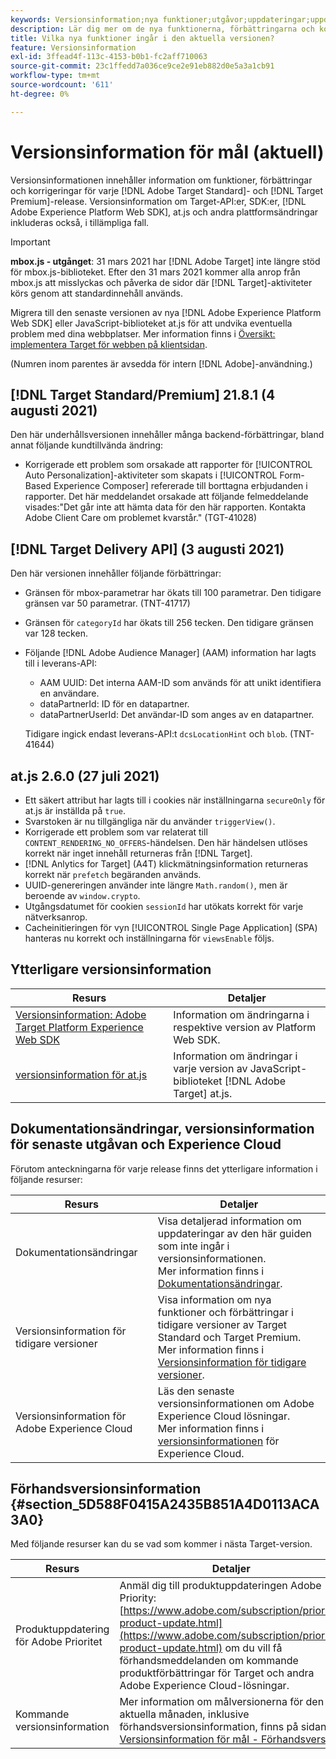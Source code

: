 ```yaml
---
keywords: Versionsinformation;nya funktioner;utgåvor;uppdateringar;uppdatering;release;förbättring;förbättringar;korrigeringar;felkorrigeringar;uppdateringar
description: Lär dig mer om de nya funktionerna, förbättringarna och korrigeringarna i den aktuella versionen av [!DNL Adobe Target], inklusive SDK, API:er och JavaScript-bibliotek.
title: Vilka nya funktioner ingår i den aktuella versionen?
feature: Versionsinformation
exl-id: 3ffead4f-113c-4153-b0b1-fc2aff710063
source-git-commit: 23c1ffedd7a036ce9ce2e91eb882d0e5a3a1cb91
workflow-type: tm+mt
source-wordcount: '611'
ht-degree: 0%

---
```


# Versionsinformation för mål (aktuell)

Versionsinformationen innehåller information om funktioner, förbättringar och korrigeringar för varje [!DNL Adobe Target Standard]- och [!DNL Target Premium]-release. Versionsinformation om Target-API:er, SDK:er, [!DNL Adobe Experience Platform Web SDK], at.js och andra plattformsändringar inkluderas också, i tillämpliga fall.

>[!IMPORTANT]
>
>**mbox.js - utgånget**: 31 mars 2021 har  [!DNL Adobe Target] inte längre stöd för mbox.js-biblioteket. Efter den 31 mars 2021 kommer alla anrop från mbox.js att misslyckas och påverka de sidor där [!DNL Target]-aktiviteter körs genom att standardinnehåll används.
>
>Migrera till den senaste versionen av nya [!DNL Adobe Experience Platform Web SDK] eller JavaScript-biblioteket at.js för att undvika eventuella problem med dina webbplatser. Mer information finns i [Översikt: implementera Target för webben på klientsidan](/help/c-implementing-target/c-implementing-target-for-client-side-web/implement-target-for-client-side-web.md).

(Numren inom parentes är avsedda för intern [!DNL Adobe]-användning.)

## [!DNL Target Standard/Premium] 21.8.1 (4 augusti 2021)

Den här underhållsversionen innehåller många backend-förbättringar, bland annat följande kundtillvända ändring:

* Korrigerade ett problem som orsakade att rapporter för [!UICONTROL Auto Personalization]-aktiviteter som skapats i [!UICONTROL Form-Based Experience Composer] refererade till borttagna erbjudanden i rapporter. Det här meddelandet orsakade att följande felmeddelande visades:&quot;Det går inte att hämta data för den här rapporten. Kontakta Adobe Client Care om problemet kvarstår.&quot; (TGT-41028)

## [!DNL Target Delivery API] (3 augusti 2021)

Den här versionen innehåller följande förbättringar:

* Gränsen för mbox-parametrar har ökats till 100 parametrar. Den tidigare gränsen var 50 parametrar. (TNT-41717)
* Gränsen för `categoryId` har ökats till 256 tecken. Den tidigare gränsen var 128 tecken.
* Följande [!DNL Adobe Audience Manager] (AAM) information har lagts till i leverans-API:

   * AAM UUID: Det interna AAM-ID som används för att unikt identifiera en användare.
   * dataPartnerId: ID för en datapartner.
   * dataPartnerUserId: Det användar-ID som anges av en datapartner.

   Tidigare ingick endast leverans-API:t `dcsLocationHint` och `blob`. (TNT-41644)

## at.js 2.6.0 (27 juli 2021)

* Ett säkert attribut har lagts till i cookies när inställningarna `secureOnly` för at.js är inställda på `true`.
* Svarstoken är nu tillgängliga när du använder `triggerView()`.
* Korrigerade ett problem som var relaterat till `CONTENT_RENDERING_NO_OFFERS`-händelsen. Den här händelsen utlöses korrekt när inget innehåll returneras från [!DNL Target].
* [!DNL Anlytics for Target] (A4T) klickmätningsinformation returneras korrekt när  `prefetch` begäranden används.
* UUID-genereringen använder inte längre `Math.random()`, men är beroende av `window.crypto`.
* Utgångsdatumet för cookien `sessionId` har utökats korrekt för varje nätverksanrop.
* Cacheinitieringen för vyn [!UICONTROL Single Page Application] (SPA) hanteras nu korrekt och inställningarna för `viewsEnable` följs.

## Ytterligare versionsinformation

| Resurs | Detaljer |
|--- |--- |
| [Versionsinformation: Adobe Target Platform Experience Web SDK](https://experienceleague.adobe.com/docs/experience-platform/edge/release-notes.html?lang=en) | Information om ändringarna i respektive version av Platform Web SDK. |
| [versionsinformation för at.js](/help/c-implementing-target/c-implementing-target-for-client-side-web/target-atjs-versions.md) | Information om ändringar i varje version av JavaScript-biblioteket [!DNL Adobe Target] at.js. |

## Dokumentationsändringar, versionsinformation för senaste utgåvan och Experience Cloud

Förutom anteckningarna för varje release finns det ytterligare information i följande resurser:

| Resurs | Detaljer |
|--- |--- |
| Dokumentationsändringar | Visa detaljerad information om uppdateringar av den här guiden som inte ingår i versionsinformationen.<br>Mer information finns i  [Dokumentationsändringar](/help/r-release-notes/doc-change.md#reference_366123CF00994BACBBF9BBDF2C4D840C). |
| Versionsinformation för tidigare versioner | Visa information om nya funktioner och förbättringar i tidigare versioner av Target Standard och Target Premium.<br>Mer information finns i  [Versionsinformation för tidigare versioner](/help/r-release-notes/release-notes-for-previous-releases.md). |
| Versionsinformation för Adobe Experience Cloud | Läs den senaste versionsinformationen om Adobe Experience Cloud lösningar.<br>Mer information finns i  [versionsinformationen](https://experienceleague.adobe.com/docs/release-notes/experience-cloud/current.html) för Experience Cloud. |

## Förhandsversionsinformation {#section_5D588F0415A2435B851A4D0113ACA3A0}

Med följande resurser kan du se vad som kommer i nästa Target-version.

| Resurs | Detaljer |
|--- |--- |
| Produktuppdatering för Adobe Prioritet | Anmäl dig till produktuppdateringen Adobe Priority:<br>[https://www.adobe.com/subscription/priority-product-update.html](https://www.adobe.com/subscription/priority-product-update.html) om du vill få förhandsmeddelanden om kommande produktförbättringar för Target och andra Adobe Experience Cloud-lösningar. |
| Kommande versionsinformation | Mer information om målversionerna för den aktuella månaden, inklusive förhandsversionsinformation, finns på sidan [Versionsinformation för mål - Förhandsversion](/help/r-release-notes/target-release-notes.md). |
